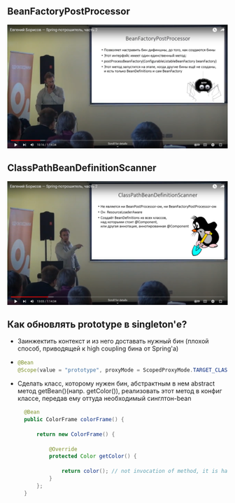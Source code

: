 ## BeanFactoryPostProcessor
![Bean_factory_post_processor](https://github.com/ArthurYasak/JavaTheory/blob/df875412ad0f6571b353a4e24ce49057840642d9/images/spring/potroshitel/Bean_factory_post_processor.png)

## ClassPathBeanDefinitionScanner
![Class_path_bean_definition_scanner](https://github.com/ArthurYasak/JavaTheory/blob/89006e0977a4640c1f6324bf50f4401b06c9f132/images/spring/potroshitel/Class_path_bean_definition_scanner.png)

## Как обновлять prototype в singleton'е?
- Заинжектить контекст и из него доставать нужный бин (плохой способ, приводящей к high coupling бина от Spring'а)
- ```java
  @Bean
  @Scope(value = "prototype", proxyMode = ScopedProxyMode.TARGET_CLASS) // в конфиге над бином (@Bean) (у меня не сработало: BeanCreationException: Error creating bean with name 'color'; AopConfigException: Could not generate CGLIB subclass of class java.awt.Color)
- Сделать класс, которому нужен бин, абстрактным в нем abstract метод getBean()(напр. getColor()), реализовать этот метод в конфиг классе, передав ему оттуда необходимый синглтон-bean
  ```java
    @Bean
    public ColorFrame colorFrame() {

        return new ColorFrame() {

            @Override
            protected Color getColor() {

                return color(); // not invocation of method, it is handling to bean, and if bean scope is prototype, new color bean creating
            }
        };
    }
  
